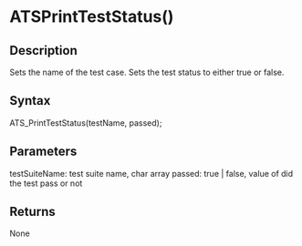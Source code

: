 # ATSPrintTestStatus() #

## Description ##
Sets the name of the test case. Sets the test status to either true or false.

## Syntax ##
ATS\_PrintTestStatus(testName, passed);

## Parameters ##
testSuiteName: test suite name, char array
passed: true | false, value of did the test pass or not

## Returns ##
None
